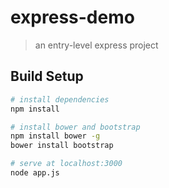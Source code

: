 # express-demo

> an entry-level express project

## Build Setup

``` bash
# install dependencies
npm install

# install bower and bootstrap 
npm install bower -g 
bower install bootstrap

# serve at localhost:3000
node app.js
